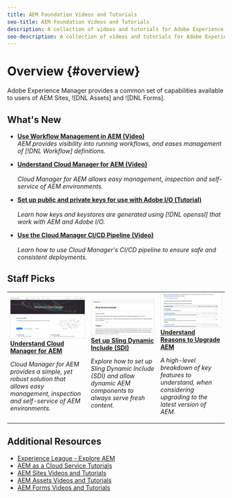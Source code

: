```yaml
---
title: AEM Foundation Videos and Tutorials
seo-title: AEM Foundation Videos and Tutorials
description: A collection of videos and tutorials for Adobe Experience Manager Foundation. 
seo-description: A collection of videos and tutorials for Adobe Experience Manager Foundation
---
```


# Overview {#overview}

Adobe Experience Manager provides a common set of capabilities available to users of AEM Sites, ![DNL Assets] and ![DNL Forms].

## What's New

* **[Use Workflow Management in AEM (Video)](./workflow/use-workflow-management.md)**
    <br>
    *AEM provides visibility into running workflows, and eases management of [!DNL Workflow] definitions.*

* **[Understand Cloud Manager for AEM (Video)](./cloud-manager/understand-cloud-manager-for-aem.md)**  
    <br>
    *Cloud Manager for AEM allows easy management, inspection and self-service of AEM environments.*

* **[Set up public and private keys for use with Adobe I/O (Tutorial)](./authentication/set-up-public-private-keys-for-use-with-aem-and-adobe-io.md)**  
    <br>
    *Learn how keys and keystores are generated using [!DNL openssl] that work with AEM and Adobe I/O.*

* **[Use the Cloud Manager CI/CD Pipeline (Video)](./cloud-manager/use-the-cicd-pipeline-in-cloud-manager-for-aem.md)**  
    <br>
    *Learn how to use Cloud Manager's CI/CD pipeline to ensure safe and consistent deployments.*

## Staff Picks

<table>
<tr>
  <td>
    <a href="./cloud-manager/understand-cloud-manager-for-aem.md">
    <img alt="Understand Cloud Manager for AEM" src="./cloud-manager/assets/understand-cloud-manager-for-aem/thumbnail.png" />
    </a>
    <div>
     <a href="./cloud-manager/understand-cloud-manager-for-aem.md">
    <strong>Understand Cloud Manager for AEM</strong>
    </a>
    </div>
    <p>
    <em>Cloud Manager for AEM provides a simple, yet robust solution that allows easy management, inspection and self-service of AEM environments.</em>
    <p>
  </td>
   <td>
    <a href="./development/set-up-sling-dynamic-include.md">
    <img alt="Set up Sling Dynamic Include (SDI)" src="./development/assets/set-up-sling-dynamic-include/thumbnail.png" />
    </a>
     <div>
     <a href="./development/set-up-sling-dynamic-include.md">
    <strong>Set up Sling Dynamic Include (SDI)</strong>
    </a>
    </div>
    <p>
    <em>Explore how to set up Sling Dynamic Include (SDI) and allow dynamic AEM components to always serve fresh content.</em>
    <p>
  </td>
  <td>
    <a href="./administration/understand-reasons-to-upgrade.md">
    <img alt="Understanding Reasons to Upgrade AEM" src="./administration/assets/understand-reasons-to-upgrade/thumbnail.png" />
    </a>
    <div>
    <a href="./administration/understand-reasons-to-upgrade.md">
    <strong>Understand Reasons to Upgrade AEM</strong>
    </a>
    </div>
    <p>
    <em>A high-level breakdown of key features to understand, when considering upgrading to the latest version of AEM.</em>
    </p>
  </td>
</tr>
</table>

## Additional Resources

* [Experience League - Explore AEM](https://experienceleague.adobe.com/#recommended/solutions/experience-manager)
* [AEM as a Cloud Service Tutorials](/help/cloud-service/overview.md)
* [AEM Sites Videos and Tutorials](/help/sites/overview.md)
* [AEM Assets Videos and Tutorials](/help/assets/overview.md)
* [AEM Forms Videos and Tutorials](/help/forms/overview.md)
